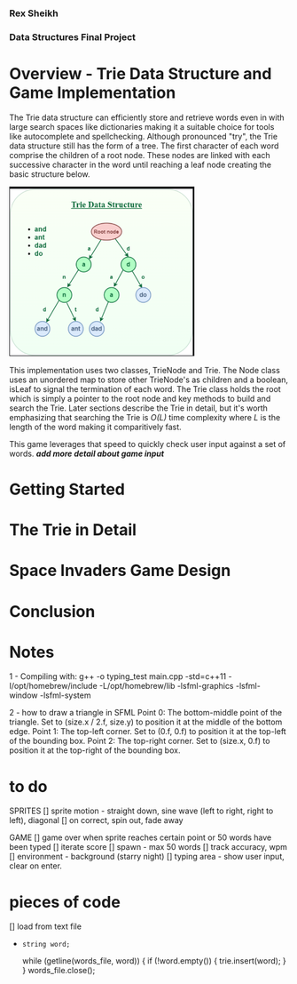 ### Rex Sheikh 
### Data Structures Final Project 


# Overview - Trie Data Structure and Game Implementation 
The Trie data structure can efficiently store and retrieve words even in with large search spaces like dictionaries making it a suitable choice for tools like autocomplete and spellchecking. Although pronounced "try", the Trie data structure still has the form of a tree. The first character of each word comprise the children of a root node. These nodes are linked with each successive character in the word until reaching a leaf node creating the basic structure below.

![Figure 1.](assets/trie.png)

This implementation uses two classes, TrieNode and Trie. The Node class uses an unordered map to store other TrieNode's as children and a boolean, isLeaf to signal the termination of each word. The Trie class holds the root which is simply a pointer to the root node and key methods to build and search the Trie. Later sections describe the Trie in detail, but it's worth emphasizing that searching the Trie is _O(L)_ time complexity where _L_ is the length of the word making it comparitively fast. 

This game leverages that speed to quickly check user input against a set of words. 
***add more detail about game input***

# Getting Started


# The Trie in Detail

# Space Invaders Game Design 

# Conclusion

# Notes 
1 - Compiling with: g++ -o typing_test main.cpp -std=c++11 -I/opt/homebrew/include -L/opt/homebrew/lib -lsfml-graphics -lsfml-window -lsfml-system


2 - how to draw a triangle in SFML
Point 0: The bottom-middle point of the triangle.
Set to (size.x / 2.f, size.y) to position it at the middle of the bottom edge.
Point 1: The top-left corner.
Set to (0.f, 0.f) to position it at the top-left of the bounding box.
Point 2: The top-right corner.
Set to (size.x, 0.f) to position it at the top-right of the bounding box.


# to do
SPRITES 
[] sprite motion 
    - straight down, sine wave (left to right, right to left), diagonal 
[] on correct, spin out, fade away


GAME
[] game over when sprite reaches certain point or 50 words have been typed 
[] iterate score
[] spawn - max 50 words
[] track accuracy, wpm  
[] environment - background (starry night)
[] typing area - show user input, clear on enter. 


 



# pieces of code
[] load from text file 
-     string word;
    while (getline(words_file, word)) {
        if (!word.empty()) {
            trie.insert(word); 
        }
    }
    words_file.close();
 